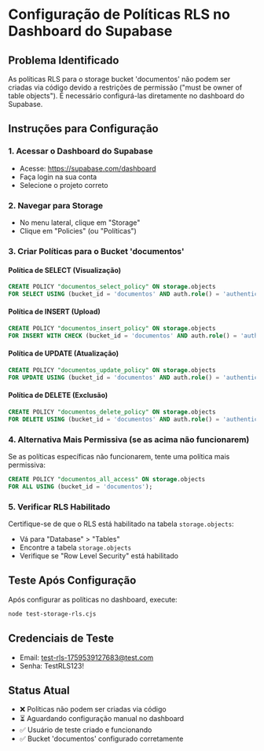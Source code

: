 # Configuração de Políticas RLS no Dashboard do Supabase

## Problema Identificado
As políticas RLS para o storage bucket 'documentos' não podem ser criadas via código devido a restrições de permissão ("must be owner of table objects"). É necessário configurá-las diretamente no dashboard do Supabase.

## Instruções para Configuração

### 1. Acessar o Dashboard do Supabase
- Acesse: https://supabase.com/dashboard
- Faça login na sua conta
- Selecione o projeto correto

### 2. Navegar para Storage
- No menu lateral, clique em "Storage"
- Clique em "Policies" (ou "Políticas")

### 3. Criar Políticas para o Bucket 'documentos'

#### Política de SELECT (Visualização)
```sql
CREATE POLICY "documentos_select_policy" ON storage.objects
FOR SELECT USING (bucket_id = 'documentos' AND auth.role() = 'authenticated');
```

#### Política de INSERT (Upload)
```sql
CREATE POLICY "documentos_insert_policy" ON storage.objects
FOR INSERT WITH CHECK (bucket_id = 'documentos' AND auth.role() = 'authenticated');
```

#### Política de UPDATE (Atualização)
```sql
CREATE POLICY "documentos_update_policy" ON storage.objects
FOR UPDATE USING (bucket_id = 'documentos' AND auth.role() = 'authenticated');
```

#### Política de DELETE (Exclusão)
```sql
CREATE POLICY "documentos_delete_policy" ON storage.objects
FOR DELETE USING (bucket_id = 'documentos' AND auth.role() = 'authenticated');
```

### 4. Alternativa Mais Permissiva (se as acima não funcionarem)
Se as políticas específicas não funcionarem, tente uma política mais permissiva:

```sql
CREATE POLICY "documentos_all_access" ON storage.objects
FOR ALL USING (bucket_id = 'documentos');
```

### 5. Verificar RLS Habilitado
Certifique-se de que o RLS está habilitado na tabela `storage.objects`:
- Vá para "Database" > "Tables"
- Encontre a tabela `storage.objects`
- Verifique se "Row Level Security" está habilitado

## Teste Após Configuração
Após configurar as políticas no dashboard, execute:
```bash
node test-storage-rls.cjs
```

## Credenciais de Teste
- Email: test-rls-1759539127683@test.com
- Senha: TestRLS123!

## Status Atual
- ❌ Políticas não podem ser criadas via código
- ⏳ Aguardando configuração manual no dashboard
- ✅ Usuário de teste criado e funcionando
- ✅ Bucket 'documentos' configurado corretamente